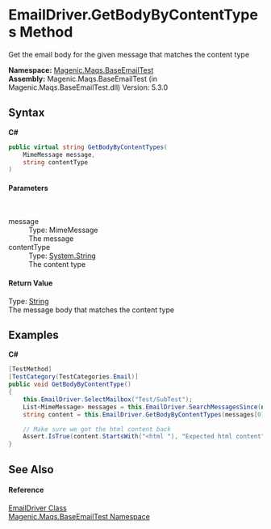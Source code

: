 # EmailDriver.GetBodyByContentTypes Method 
 

Get the email body for the given message that matches the content type

**Namespace:**&nbsp;<a href="#/MAQS_5/Email_AUTOGENERATED/Magenic-Maqs-BaseEmailTest_Namespace">Magenic.Maqs.BaseEmailTest</a><br />**Assembly:**&nbsp;Magenic.Maqs.BaseEmailTest (in Magenic.Maqs.BaseEmailTest.dll) Version: 5.3.0

## Syntax

**C#**<br />
``` C#
public virtual string GetBodyByContentTypes(
	MimeMessage message,
	string contentType
)
```


#### Parameters
&nbsp;<dl><dt>message</dt><dd>Type: MimeMessage<br />The message</dd><dt>contentType</dt><dd>Type: <a href="http://msdn2.microsoft.com/en-us/library/s1wwdcbf" target="_blank">System.String</a><br />The content type</dd></dl>

#### Return Value
Type: <a href="http://msdn2.microsoft.com/en-us/library/s1wwdcbf" target="_blank">String</a><br />The message body that matches the content type

## Examples

**C#**<br />
``` C#
[TestMethod]
[TestCategory(TestCategories.Email)]
public void GetBodyByContentType()
{
    this.EmailDriver.SelectMailbox("Test/SubTest");
    List<MimeMessage> messages = this.EmailDriver.SearchMessagesSince(new DateTime(2016, 3, 11), false);
    string content = this.EmailDriver.GetBodyByContentTypes(messages[0], "text/html");

    // Make sure we got the html content back
    Assert.IsTrue(content.StartsWith("<html "), "Expected html content");
}
```


## See Also


#### Reference
<a href="#/MAQS_5/Email_AUTOGENERATED/EmailDriver_Class">EmailDriver Class</a><br /><a href="#/MAQS_5/Email_AUTOGENERATED/Magenic-Maqs-BaseEmailTest_Namespace">Magenic.Maqs.BaseEmailTest Namespace</a><br />